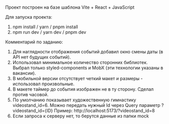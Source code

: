 Проект построен на базе шаблона Vite + React + JavaScript 

Для запуска проекта:
1) npm install / yarn / pnpm install
2) npm run dev / yarn dev / pnpm dev

Комментарий по заданию:
1) Для наглядности отображения событий добавил окно смены даты (в API нет будущих событий).
2) Использовал минимальное количество сторонних библиотек. Выбрал только styled-components и MobX (эти технологии указаны в вакансии).
3) В мобильной версии отсутствует четкий макет и размеры - использовал произвольные.
4) В макете таймер до события изображен не в ту сторону. Сделал против часовой.
5) По умолчанию показывает художественную гимнастику videostand_id=6. Можно передать нужный Id через Query параметр ?videostand_id={ID}
Пример:  http://localhost:5173/?videostand_id=8
6) Если запроса к серверу нет, то берутся данные из папки mock